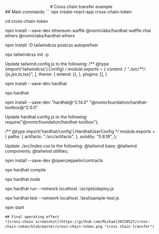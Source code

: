 <center># Cross chain transfer example</center>
## Main commands
```
npx create-react-app cross-chain-token

cd cross-chain-token

npm install --save-dev ethereum-waffle @nomiclabs/hardhat-waffle chai ethers @nomiclabs/hardhat-ethers

npm install -D tailwindcss postcss autoprefixer

npx tailwindcss init -p

Update tailwind.config.js to the following:
/** @type {import('tailwindcss').Config} */
module.exports = {
  content: [
    "./src/**/*.{js,jsx,ts,tsx}",
  ],
  theme: {
    extend: {},
  },
  plugins: [],
}

npm install --save-dev hardhat

npx hardhat

npm install --save-dev "hardhat@^2.14.0" "@nomicfoundation/hardhat-toolbox@^2.0.0"

Update hardhat.config.js to the following:
require("@nomicfoundation/hardhat-toolbox");

/** @type import('hardhat/config').HardhatUserConfig */
module.exports = {
  paths: {
    artifacts: "./src/artifacts",
  },
  solidity: "0.8.18",
};

Update ./src/index.css to the following:
@tailwind base;
@tailwind components;
@tailwind utilities;

npm install --save-dev @openzeppelin/contracts

npx hardhat compile

npx hardhat node

npx hardhat run --network localhost .\scripts\deploy.js

npx hardhat test --network localhost .\test\sample-test.js

npm start
```
## Final operating effect
![cross-chain screenshot](https://github.com/Michael20150527/cross-chain-token/blob/master/cross-chain-token.png "cross chain transfer")
